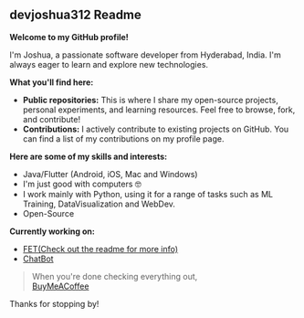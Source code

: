 ## devjoshua312 Readme

**Welcome to my GitHub profile!** 

I'm Joshua, a passionate software developer from Hyderabad, India. I'm always eager to learn and explore new technologies.


**What you'll find here:**

* **Public repositories:** This is where I share my open-source projects, personal experiments, and learning resources. Feel free to browse, fork, and contribute!
* **Contributions:** I actively contribute to existing projects on GitHub. You can find a list of my contributions on my profile page.

**Here are some of my skills and interests:**

* Java/Flutter (Android, iOS, Mac and Windows)
* I'm just good with computers 🤓
* I work mainly with Python, using it for a range of tasks such as ML Training, DataVisualization and WebDev.
* Open-Source 

**Currently working on:**

* [FET(Check out the readme for more info)](https://github.com/devjoshua312/Finance-Entry-Tool-flask)
* [ChatBot](https://github.com/devjoshua312/Chatbot-using-TensorFlow-and-Custom-Wikipedia-Scraped-Dataset)



>When you're done checking everything out, <br>
[BuyMeACoffee](https://www.buymeacoffee.com/joshuaesvin)



Thanks for stopping by! 

